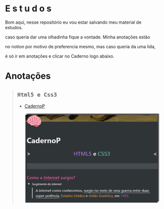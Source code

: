 # **E s t u d o s**
Bom aqui, nesse repositório eu vou estar salvando meu material de estudos.

caso queria dar uma olhadinha fique a vontade. Minha anotações estão

no notion por motivo de preferencia mesmo, mas caso queria da uma lida,

é só ir em anotações e clicar no Caderno logo abaixo. 

# **Anotações**



> ## `Html5 e Css3`
>
> - [CadernoP](https://www.notion.so/CadernoP-ebb6e013cf5244c2824d57f90d65e309)
>
>   
>
>   ![Conteudo do caderno](https://github.com/NiziulLuizin/EstudosP/blob/main/GifCaderno.gif)


